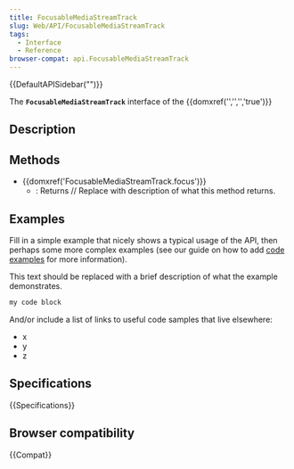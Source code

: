 ```yaml
---
title: FocusableMediaStreamTrack
slug: Web/API/FocusableMediaStreamTrack
tags:
  - Interface
  - Reference
browser-compat: api.FocusableMediaStreamTrack
---
```

{{DefaultAPISidebar("")}}

The **`FocusableMediaStreamTrack`** interface of the {{domxref('','','','true')}} 

## Description

 





## Methods

- {{domxref('FocusableMediaStreamTrack.focus')}}
  - : Returns // Replace with description of what this method returns.

## Examples

Fill in a simple example that nicely shows a typical usage of the API, then perhaps some more complex examples (see our guide on how to add [code examples](/en-US/docs/MDN/Contribute/Structures/Code_examples) for more information).

This text should be replaced with a brief description of what the example demonstrates.

```js
my code block
```

And/or include a list of links to useful code samples that live elsewhere:

*   x
*   y
*   z

## Specifications

{{Specifications}}

## Browser compatibility

{{Compat}}

